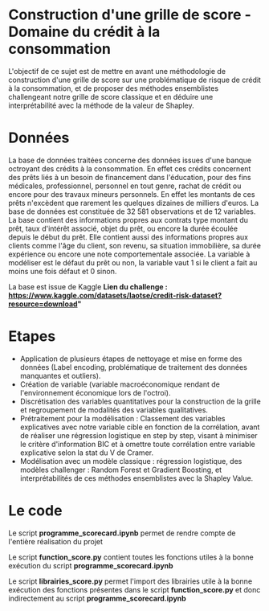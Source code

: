 # Construction d'une grille de score - Domaine du crédit à la consommation

L'objectif de ce sujet est de mettre en avant une méthodologie de construction d'une grille de score sur une problématique de risque de crédit à la consommation, et de proposer des méthodes ensemblistes challengeant notre grille de score classique et en déduire une interprétabilité avec la méthode de la valeur de Shapley.

# Données 

La base de données traitées concerne des données issues d'une banque octroyant des crédits à la consommation. En effet ces crédits concernent des prêts liés à un besoin de financement dans l'éducation, pour des fins médicales, professionnel, personnel en tout genre, rachat de crédit ou encore pour des travaux mineurs personnels. En effet les montants de ces prêts n'excèdent que rarement les quelques dizaines de milliers d'euros. La base de données est constituée de 32 581 observations et de 12 variables. La base contient des informations propres aux contrats type montant du prêt, taux d'intérêt associé, objet du prêt, ou encore la durée écoulée depuis le début du prêt. Elle contient aussi des informations propres aux clients comme l'âge du client, son revenu, sa situation immobilière, sa durée expérience ou encore une note comportementale associée. La variable à modéliser est le défaut du prêt ou non, la variable vaut 1 si le client a fait au moins une fois défaut et 0 sinon.

La base est issue de Kaggle **Lien du challenge : https://www.kaggle.com/datasets/laotse/credit-risk-dataset?resource=download"** 

# Etapes

* Application de plusieurs étapes de nettoyage et mise en forme des données (Label encoding, problématique de traitement des données manquantes et outliers).
* Création de variable (variable macroéconomique rendant de l'environnement économique lors de l'octroi).
* Discrétisation des variables quantitatives pour la construction de la grille et regroupement de modalités des variables qualitatives.
* Prétraitement pour la modélisation : Classement des variables explicatives avec notre variable cible en fonction de la corrélation, avant de réaliser une régression logistique en step by step, visant à minimiser le critère d'information BIC et à omettre toute corrélation entre variable explicative selon la stat du V de Cramer.
* Modélisation avec un modèle classique : régression logistique, des modèles challenger : Random Forest et Gradient Boosting, et interprétabilités de ces méthodes ensemblistes avec la Shapley Value.


# Le code

Le script **programme_scorecard.ipynb** permet de rendre compte de l'entière réalisation du projet

Le script **function_score.py** contient toutes les fonctions utiles à la bonne exécution du script **programme_scorecard.ipynb**

Le script **librairies_score.py** permet l'import des librairies utile à la bonne exécution des fonctions présentes dans le script **function_score.py** et donc indirectement au script **programme_scorecard.ipynb**
